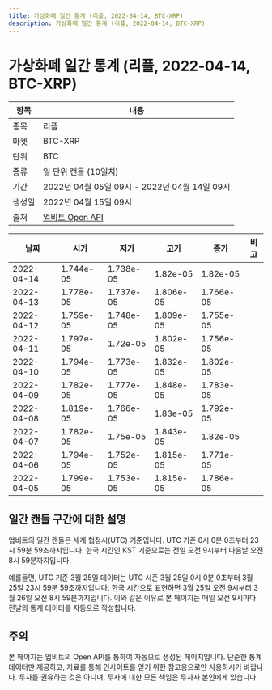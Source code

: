 ```yaml
---
title: 가상화폐 일간 통계 (리플, 2022-04-14, BTC-XRP)
description: 가상화폐 일간 통계 (리플, 2022-04-14, BTC-XRP)
---
```



가상화폐 일간 통계 (리플, 2022-04-14, BTC-XRP)
===

|항목|내용|
|--|--|
|종목|리플|
|마켓|BTC-XRP|
|단위|BTC|
|종류|일 단위 캔들 (10일치)|
|기간|2022년 04월 05일 09시 - 2022년 04월 14일 09시|
|생성일|2022년 04월 15일 09시|
|출처|[업비트 Open API](https://docs.upbit.com)|


|날짜|시가|저가|고가|종가|비고|
|--|--|--|--|--|--|
|2022-04-14|1.744e-05|1.738e-05|1.82e-05|1.82e-05|    |
|2022-04-13|1.778e-05|1.737e-05|1.806e-05|1.766e-05|    |
|2022-04-12|1.759e-05|1.748e-05|1.809e-05|1.755e-05|    |
|2022-04-11|1.797e-05|1.72e-05|1.802e-05|1.756e-05|    |
|2022-04-10|1.794e-05|1.773e-05|1.832e-05|1.802e-05|    |
|2022-04-09|1.782e-05|1.777e-05|1.848e-05|1.783e-05|    |
|2022-04-08|1.819e-05|1.766e-05|1.83e-05|1.792e-05|    |
|2022-04-07|1.782e-05|1.75e-05|1.843e-05|1.82e-05|    |
|2022-04-06|1.794e-05|1.752e-05|1.815e-05|1.771e-05|    |
|2022-04-05|1.799e-05|1.753e-05|1.815e-05|1.786e-05|    |


일간 캔들 구간에 대한 설명
---


업비트의 일간 캔들은 세계 협정시(UTC) 기준입니다. 
UTC 기준 0시 0분 0초부터 23시 59분 59초까지입니다. 
한국 시간인 KST 기준으로는 전일 오전 9시부터 다음날 오전 8시 59분까지입니다. 


예를들면, UTC 기준 3월 25일 데이터는 UTC 시준 3월 25일 0시 0분 0초부터 3월 25일 23시 59분 59초까지입니다. 
한국 시간으로 표현하면 3월 25일 오전 9시부터 3월 26일 오전 8시 59분까지입니다. 
이와 같은 이유로 본 페이지는 매일 오전 9시마다 전날의 통계 데이터를 자동으로 작성합니다. 


주의
---


본 페이지는 업비트의 Open API를 통하여 자동으로 생성된 페이지입니다. 
단순한 통계 데이터만 제공하고, 자료를 통해 인사이트를 얻기 위한 참고용으로만 사용하시기 바랍니다. 
투자를 권유하는 것은 아니며, 투자에 대한 모든 책임은 투자자 본인에게 있습니다. 
